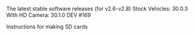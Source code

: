 The latest stable software releases (for v2.6-v2.8)
Stock Vehicles: 30.0.3
With HD Camera: 30.1.0 DEV #169

Instructions for making SD cards
